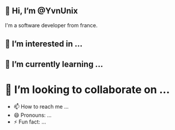 ## 👋 Hi, I’m @YvnUnix
I'm a software developer from france.
## 👀 I’m interested in ...

## 🌱 I’m currently learning ...

# 💞️ I’m looking to collaborate on ...

- 📫 How to reach me ...
- 😄 Pronouns: ...
- ⚡ Fun fact: ...

<!---
YvnUnix/YvnUnix is a ✨ special ✨ repository because its `README.md` (this file) appears on your GitHub profile.
You can click the Preview link to take a look at your changes.
--->
